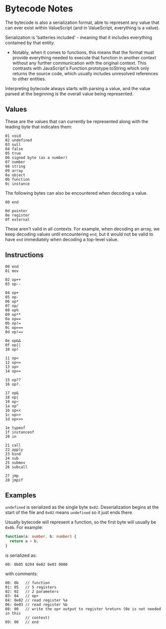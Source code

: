 # Bytecode Notes

The bytecode is also a serialization format, able to represent any value that
can ever exist within ValueScript (and in ValueScript, everything is a value).

Serialization is 'batteries included' - meaning that it includes everything
contained by that entity.
- Notably, when it comes to functions, this means that the format must provide
everything needed to execute that function in another context without any
further communication with the original context. This contrasts with
JavaScript's Function.prototype.toString which only returns the source code,
which usually includes unresolved references to other entities.

Interpreting bytecode always starts with parsing a value, and the value parsed
at the beginning is the overall value being represented.

## Values

These are the values that can currently be represented along with the leading
byte that indicates them:

```
01 void
02 undefined
03 null
04 false
05 true
06 signed byte (as a number)
07 number
08 string
09 array
0a object
0b function
0c instance
```

The following bytes can also be encountered when decoding a value.

```
00 end

0d pointer
0e register
0f external
```

These aren't valid in all contexts. For example, when decoding an array, we keep
decoding values until encountering `end`, but it would not be valid to have
`end` immediately when decoding a top-level value.

## Instructions

```
00 end
01 mov

02 op++
03 op--

04 op+
05 op-
06 op*
07 op/
08 op%
09 op**
0a op==
0b op!=
0c op===
0d op!==

0e op&&
0f op||
10 op!

11 op<
12 op<=
13 op>
14 op>=

15 op??
16 op?.

17 op&
18 op|
19 op~
1a op^
1b op<<
1c op>>
1d op>>>

1e typeof
1f instanceof
20 in

21 call
22 apply
23 bind
24 sub
25 submov
26 subcall

27 jmp
28 jmpif
```

## Examples

`undefined` is serialized as the single byte `0x02`. Deserialization begins at
the start of the file and `0x02` means `undefined` so it just ends there.

Usually bytecode will represent a function, so the first byte will usually be
`0x0b`. For example:

```typescript
function(a: number, b: number) {
  return a + b;
}
```

is serialized as:

```
00: 0b05 0204 0e02 0e03 0000
```

with comments:

```
00: 0b   // function
01: 05   // 5 registers
02: 02   // 2 parameters
03: 04   // op+
04: 0e02 // read register %a
06: 0e03 // read register %b
08: 00   // write the op+ output to register %return (0e is not needed in this
         // context)
09: 00   // end
```
